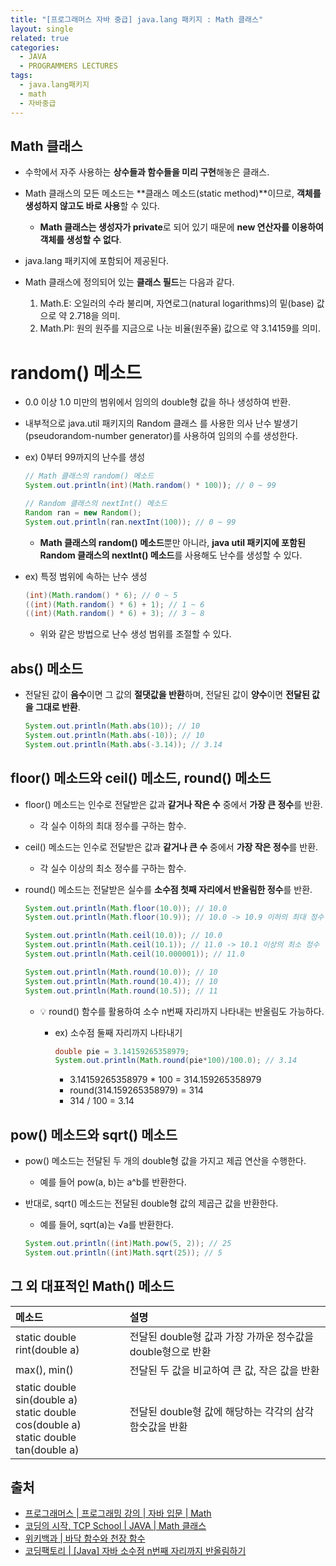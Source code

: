 ```yaml
---
title: "[프로그래머스 자바 중급] java.lang 패키지 : Math 클래스"
layout: single
related: true
categories:
  - JAVA
  - PROGRAMMERS LECTURES
tags:
  - java.lang패키지
  - math
  - 자바중급
---
```


## Math 클래스
- 수학에서 자주 사용하는 **상수들과 함수들을 미리 구현**해놓은 클래스.
- Math 클래스의 모든 메소드는 **클래스 메소드(static method)**이므로, **객체를 생성하지 않고도 바로 사용**할 수 있다.
  - **Math 클래스는 생성자가 private**로 되어 있기 때문에 **new 연산자를 이용하여 객체를 생성할 수 없다**.
- java.lang 패키지에 포함되어 제공된다.

- Math 클래스에 정의되어 있는 **클래스 필드**는 다음과 같다.
  1. Math.E: 오일러의 수라 불리며, 자연로그(natural logarithms)의 밑(base) 값으로 약 2.718을 의미.
  2. Math.PI: 원의 원주를 지금으로 나눈 비율(원주율) 값으로 약 3.14159를 의미.
  
# random() 메소드
- 0.0 이상 1.0 미만의 범위에서 임의의 double형 값을 하나 생성하여 반환.
- 내부적으로 java.util 패키지의 Random 클래스
를 사용한 의사 난수 발생기(pseudorandom-number generator)를 사용하여 임의의 수를 생성한다.

- ex) 0부터 99까지의 난수를 생성

  ```java
  // Math 클래스의 random() 메소드
  System.out.println(int)(Math.random() * 100)); // 0 ~ 99
  
  // Random 클래스의 nextInt() 메소드
  Random ran = new Random();
  System.out.println(ran.nextInt(100)); // 0 ~ 99
  ```
  - **Math 클래스의 random() 메소드**뿐만 아니라, **java util 패키지에 포함된 Random 클래스의 nextInt() 메소드**를 사용해도 난수를 생성할 수 있다.

- ex) 특정 범위에 속하는 난수 생성

  ```java
  (int)(Math.random() * 6); // 0 ~ 5
  ((int)(Math.random() * 6) + 1); // 1 ~ 6
  ((int)(Math.random() * 6) + 3); // 3 ~ 8
  ```
  - 위와 같은 방법으로 난수 생성 범위를 조절할 수 있다.
  
## abs() 메소드
- 전달된 값이 **음수**이면 그 값의 **절댓값을 반환**하며, 전달된 값이 **양수**이면 **전달된 값을 그대로 반환**.

  ```java
  System.out.println(Math.abs(10)); // 10
  System.out.println(Math.abs(-10)); // 10
  System.out.println(Math.abs(-3.14)); // 3.14
  ```
  
## floor() 메소드와 ceil() 메소드, round() 메소드
- floor() 메소드는 인수로 전달받은 값과 **같거나 작은 수** 중에서 **가장 큰 정수**를 반환.
  - 각 실수 이하의 최대 정수를 구하는 함수.
- ceil() 메소드는 인수로 전달받은 값과 **같거나 큰 수** 중에서 **가장 작은 정수**를 반환.
  - 각 실수 이상의 최소 정수를 구하는 함수.
- round() 메소드는 전달받은 실수를 **소수점 첫째 자리에서 반올림한 정수**를 반환.

  ```java
  System.out.println(Math.floor(10.0)); // 10.0
  System.out.println(Math.floor(10.9)); // 10.0 -> 10.9 이하의 최대 정수
  
  System.out.println(Math.ceil(10.0)); // 10.0
  System.out.println(Math.ceil(10.1)); // 11.0 -> 10.1 이상의 최소 정수
  System.out.println(Math.ceil(10.000001)); // 11.0
  
  System.out.println(Math.round(10.0)); // 10
  System.out.println(Math.round(10.4)); // 10
  System.out.println(Math.round(10.5)); // 11
  ```
  
  - 💡 round() 함수를 활용하여 소수 n번째 자리까지 나타내는 반올림도 가능하다.
    - ex) 소수점 둘째 자리까지 나타내기
    
      ```java
      double pie = 3.14159265358979;
      System.out.println(Math.round(pie*100)/100.0); // 3.14
      ```
      - 3.14159265358979 * 100 = 314.159265358979
      - round(314.159265358979) = 314
      - 314 / 100 = 3.14
      
## pow() 메소드와 sqrt() 메소드
- pow() 메소드는 전달된 두 개의 double형 값을 가지고 제곱 연산을 수행한다.
  - 예를 들어 pow(a, b)는 a^b를 반환한다.
- 반대로, sqrt() 메소드는 전달된 double형 값의 제곱근 값을 반환한다.
  - 예를 들어, sqrt(a)는 √a를 반환한다.
  
  ```java
  System.out.println((int)Math.pow(5, 2)); // 25
  System.out.println((int)Math.sqrt(25)); // 5
  ```
  
## 그 외 대표적인 Math() 메소드

  | 메소드 | 설명 |
  |:------|:------|
  | static double rint(double a) | 전달된 double형 값과 가장 가까운 정수값을 double형으로 반환 |
  | max(), min() | 전달된 두 값을 비교하여 큰 값, 작은 값을 반환 |
  | static double sin(double a)<br/>static double cos(double a)<br/>static double tan(double a) | 전달된 double형 값에 해당하는 각각의 삼각 함숫값을 반환 |
  
## 출처
- [프로그래머스 \| 프로그래밍 강의 \| 자바 입문 \| Math](https://programmers.co.kr/learn/courses/9/lessons/261)
- [코딩의 시작, TCP School \| JAVA \| Math 클래스](https://www.tcpschool.com/java/java_api_math)
- [위키백과 \| 바닥 함수와 천장 함수](https://ko.wikipedia.org/wiki/바닥_함수와_천장_함수)
- [코딩팩토리 \| [Java] 자바 소수점 n번째 자리까지 반올림하기](https://coding-factory.tistory.com/250)
